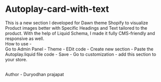 # Autoplay-card-with-text
This is a new section I developed for Dawn theme Shopify to visualize Product images better with Specific Headings and Text tailored to the product. With the help of Liquid Schema, I made it fully CMS-friendly and responsive as well.
<br>
How to use - <br>
Go to Admin Panel - Theme - EDit code - Create new section - Paste the Autoplay.liquid file code - Save - Go to customization - add this section to your store. 

<br>
Author - Duryodhan prajapat
